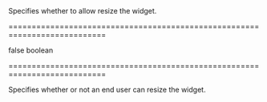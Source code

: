 <!--**
/*-------------------------------------------
    Auto-generated file. Do not modify.
-------------------------------------------

**-->
<!--d-->Specifies whether to allow resize the widget.<!--/d-->
===========================================================================
<!--default-->false<!--/default-->
<!--type-->boolean<!--/type-->
===========================================================================

<!--shortDescription-->
Specifies whether or not an end user can resize the widget.
<!--/shortDescription-->

<!--fullDescription-->

<!--/fullDescription-->